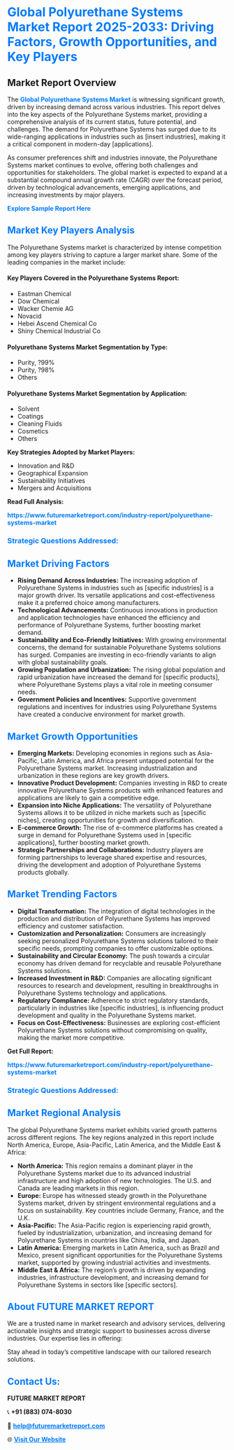 <h1 style="color: #007BFF;">Global Polyurethane Systems Market Report 2025-2033: Driving Factors, Growth Opportunities, and Key Players</h1>

<section id="overview">
<h2>Market Report Overview</h2>
<p>The <a href="https://www.futuremarketreport.com/industry-report/polyurethane-systems-market" style="color: #007BFF; text-decoration: none;"><strong>Global Polyurethane Systems Market</strong></a> is witnessing significant growth, driven by increasing demand across various industries. This report delves into the key aspects of the Polyurethane Systems market, providing a comprehensive analysis of its current status, future potential, and challenges. The demand for Polyurethane Systems has surged due to its wide-ranging applications in industries such as [insert industries], making it a critical component in modern-day [applications].</p>
<p>As consumer preferences shift and industries innovate, the Polyurethane Systems market continues to evolve, offering both challenges and opportunities for stakeholders. The global market is expected to expand at a substantial compound annual growth rate (CAGR) over the forecast period, driven by technological advancements, emerging applications, and increasing investments by major players.</p>
</section>

<section id="overview">
<p><a href="https://www.futuremarketreport.com/request-sample/reportId=32962" style="color: #007BFF; text-decoration: none;"><strong>Explore Sample Report Here</strong></a></p>
</section>

<section id="key-players">
<h2 style="color: #007BFF;">Market Key Players Analysis</h2>
<p>The Polyurethane Systems market is characterized by intense competition among key players striving to capture a larger market share. Some of the leading companies in the market include:</p>
<h4>Key Players Covered in the Polyurethane Systems Report:</h4>
<ul><li>Eastman Chemical</li><li>Dow Chemical</li><li>Wacker Chemie AG</li><li>Novacid</li><li>Hebei Ascend Chemical Co</li><li>Shiny Chemical Industrial Co</li></ul>
<h4>Polyurethane Systems Market Segmentation by Type:</h4>
<ul><li>Purity, ?99%</li><li>Purity, ?98%</li><li>Others</li></ul>

<h4>Polyurethane Systems Market Segmentation by Application:</h4>
<ul><li>Solvent</li><li>Coatings</li><li>Cleaning Fluids</li><li>Cosmetics</li><li>Others</li></ul>
<p><strong>Key Strategies Adopted by Market Players:</strong></p>
<ul>
<li>Innovation and R&D</li>
<li>Geographical Expansion</li>
<li>Sustainability Initiatives</li>
<li>Mergers and Acquisitions</li>
</ul>
</section>

<section>
<p><strong>Read Full Analysis: </strong></p><a href="https://www.futuremarketreport.com/industry-report/polyurethane-systems-market" style="color: #007BFF; text-decoration: none;"><strong>https://www.futuremarketreport.com/industry-report/polyurethane-systems-market</strong></a>
<h3 style="color: #007BFF;">Strategic Questions Addressed:</h3>
</section>

<section id="driving-factors">
<h2 style="color: #007BFF;">Market Driving Factors</h2>
<ul>
<li><strong>Rising Demand Across Industries:</strong> The increasing adoption of Polyurethane Systems in industries such as [specific industries] is a major growth driver. Its versatile applications and cost-effectiveness make it a preferred choice among manufacturers.</li>
<li><strong>Technological Advancements:</strong> Continuous innovations in production and application technologies have enhanced the efficiency and performance of Polyurethane Systems, further boosting market demand.</li>
<li><strong>Sustainability and Eco-Friendly Initiatives:</strong> With growing environmental concerns, the demand for sustainable Polyurethane Systems solutions has surged. Companies are investing in eco-friendly variants to align with global sustainability goals.</li>
<li><strong>Growing Population and Urbanization:</strong> The rising global population and rapid urbanization have increased the demand for [specific products], where Polyurethane Systems plays a vital role in meeting consumer needs.</li>
<li><strong>Government Policies and Incentives:</strong> Supportive government regulations and incentives for industries using Polyurethane Systems have created a conducive environment for market growth.</li>
</ul>
</section>

<section id="growth-opportunities">
<h2 style="color: #007BFF;">Market Growth Opportunities</h2>
<ul>
<li><strong>Emerging Markets:</strong> Developing economies in regions such as Asia-Pacific, Latin America, and Africa present untapped potential for the Polyurethane Systems market. Increasing industrialization and urbanization in these regions are key growth drivers.</li>
<li><strong>Innovative Product Development:</strong> Companies investing in R&D to create innovative Polyurethane Systems products with enhanced features and applications are likely to gain a competitive edge.</li>
<li><strong>Expansion into Niche Applications:</strong> The versatility of Polyurethane Systems allows it to be utilized in niche markets such as [specific niches], creating opportunities for growth and diversification.</li>
<li><strong>E-commerce Growth:</strong> The rise of e-commerce platforms has created a surge in demand for Polyurethane Systems used in [specific applications], further boosting market growth.</li>
<li><strong>Strategic Partnerships and Collaborations:</strong> Industry players are forming partnerships to leverage shared expertise and resources, driving the development and adoption of Polyurethane Systems products globally.</li>
</ul>
</section>

<section id="trending-factors">
<h2 style="color: #007BFF;">Market Trending Factors</h2>
<ul>
<li><strong>Digital Transformation:</strong> The integration of digital technologies in the production and distribution of Polyurethane Systems has improved efficiency and customer satisfaction.</li>
<li><strong>Customization and Personalization:</strong> Consumers are increasingly seeking personalized Polyurethane Systems solutions tailored to their specific needs, prompting companies to offer customizable options.</li>
<li><strong>Sustainability and Circular Economy:</strong> The push towards a circular economy has driven demand for recyclable and reusable Polyurethane Systems solutions.</li>
<li><strong>Increased Investment in R&D:</strong> Companies are allocating significant resources to research and development, resulting in breakthroughs in Polyurethane Systems technology and applications.</li>
<li><strong>Regulatory Compliance:</strong> Adherence to strict regulatory standards, particularly in industries like [specific industries], is influencing product development and quality in the Polyurethane Systems market.</li>
<li><strong>Focus on Cost-Effectiveness:</strong> Businesses are exploring cost-efficient Polyurethane Systems solutions without compromising on quality, making the market more competitive.</li>
</ul>
</section>

<section>
<p><strong>Get Full Report: </strong></p><a href="https://www.futuremarketreport.com/industry-report/polyurethane-systems-market" style="color: #007BFF; text-decoration: none;"><strong>https://www.futuremarketreport.com/industry-report/polyurethane-systems-market</strong></a>
<h3 style="color: #007BFF;">Strategic Questions Addressed:</h3>
</section>


<section id="regional-analysis">
<h2 style="color: #007BFF;">Market Regional Analysis</h2>
<p>The global Polyurethane Systems market exhibits varied growth patterns across different regions. The key regions analyzed in this report include North America, Europe, Asia-Pacific, Latin America, and the Middle East & Africa:</p>
<ul>
<li><strong>North America:</strong> This region remains a dominant player in the Polyurethane Systems market due to its advanced industrial infrastructure and high adoption of new technologies. The U.S. and Canada are leading markets in this region.</li>
<li><strong>Europe:</strong> Europe has witnessed steady growth in the Polyurethane Systems market, driven by stringent environmental regulations and a focus on sustainability. Key countries include Germany, France, and the U.K.</li>
<li><strong>Asia-Pacific:</strong> The Asia-Pacific region is experiencing rapid growth, fueled by industrialization, urbanization, and increasing demand for Polyurethane Systems in countries like China, India, and Japan.</li>
<li><strong>Latin America:</strong> Emerging markets in Latin America, such as Brazil and Mexico, present significant opportunities for the Polyurethane Systems market, supported by growing industrial activities and investments.</li>
<li><strong>Middle East & Africa:</strong> The region’s growth is driven by expanding industries, infrastructure development, and increasing demand for Polyurethane Systems in sectors like [specific sectors].</li>
</ul>
</section>

<footer>
<h2 style="color: #007BFF;">About FUTURE MARKET REPORT</h2>
<p>We are a trusted name in market research and advisory services, delivering actionable insights and strategic support to businesses across diverse industries. Our expertise lies in offering:</p>

<p>Stay ahead in today’s competitive landscape with our tailored research solutions.</p>

<h2 style="color: #007BFF;">Contact Us:</h2>
<p><strong>FUTURE MARKET REPORT</strong></p>
<p>📞 <strong>+91 (883) 074-8030</strong></p>
<p>📧 <strong><a href="mailto:help@futuremarketreport.com" style="color: #007BFF;">help@futuremarketreport.com</a></strong></p>
<p>🌐 <strong><a href="https://www.futuremarketreport.com/" style="color: #007BFF;">Visit Our Website</a></strong></p>
</footer>